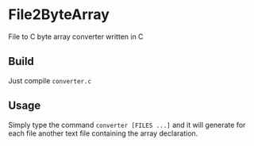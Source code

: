 # File2ByteArray
File to C byte array converter written in C

## Build

Just compile `converter.c`

## Usage

Simply type the command `converter [FILES ...]` and it will generate for each file another text file containing the array declaration.
